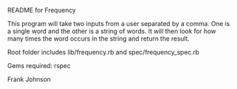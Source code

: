 README for Frequency

This program will take two inputs from a user separated by a comma. One is a single word and the other is a string of words. It will then look for how many times the word occurs in the string and return the result.

Root folder includes lib/frequency.rb and spec/frequency_spec.rb

Gems required: rspec

Frank Johnson

